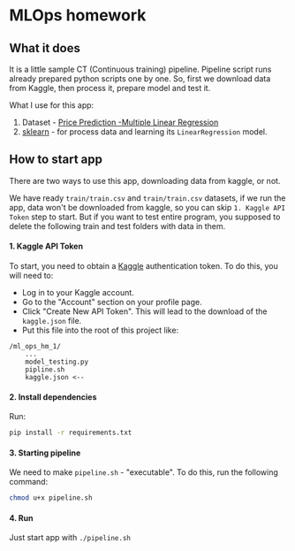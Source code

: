 # MLOps homework

## What it does

It is a little sample CT (Continuous training) pipeline.
Pipeline script runs already prepared python scripts one by one.
So, first we download data from Kaggle, then process it, prepare model and test it.

What I use for this app:
1. Dataset - [Price Prediction -Multiple Linear Regression](https://www.kaggle.com/datasets/erolmasimov/price-prediction-multiple-linear-regression/data)
2. [sklearn](https://scikit-learn.org/stable/index.html) - for process data and learning its `LinearRegression` model.

## How to start app

There are two ways to use this app, downloading data from kaggle, or not.

We have ready `train/train.csv` and `train/train.csv` datasets, if we run the app, data won't be downloaded from kaggle,
so you can skip `1. Kaggle API Token` step to start. But if you want to test entire program, you supposed to delete
the following train and test folders with data in them.

#### 1. Kaggle API Token
To start, you need to obtain a [Kaggle](https://www.kaggle.com/account/login) authentication token. To do this, you will need to:
- Log in to your Kaggle account.
- Go to the "Account" section on your profile page.
- Click "Create New API Token". This will lead to the download of the `kaggle.json` file.
- Put this file into the root of this project like:
```
/ml_ops_hm_1/
    ...
    model_testing.py
    pipline.sh
    kaggle.json <--
```


#### 2. Install dependencies
Run:
```bash
pip install -r requirements.txt
```

#### 3. Starting pipeline
We need to make `pipeline.sh` - "executable".
To do this, run the following command:
```bash
chmod u+x pipeline.sh
```

#### 4. Run
Just start app with `./pipeline.sh`
